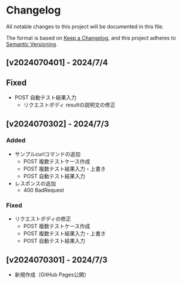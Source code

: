 # Changelog

All notable changes to this project will be documented in this file.

The format is based on [Keep a Changelog](https://keepachangelog.com/en/1.0.0/),
and this project adheres to [Semantic Versioning](https://semver.org/spec/v2.0.0.html).

## [v2024070401] - 2024/7/4

## Fixed

- POST 自動テスト結果入力
  - リクエストボディ resultの説明文の修正

## [v2024070302] - 2024/7/3

### Added

- サンプルcurlコマンドの追加
  - POST 複数テストケース作成
  - POST 複数テスト結果入力・上書き
  - POST 自動テスト結果入力
- レスポンスの追加
  - 400 BadRequest

### Fixed

- リクエストボディの修正
  - POST 複数テストケース作成
  - POST 複数テスト結果入力・上書き
  - POST 自動テスト結果入力

## [v2024070301] - 2024/7/3

- 新規作成（GitHub Pages公開）
